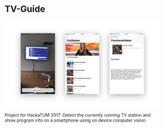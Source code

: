 # TV-Guide

![banner](banner.jpeg)

Project for HackaTUM 2017: Detect the currently running
TV station and show program info on a smartphone using
on device computer vision.
